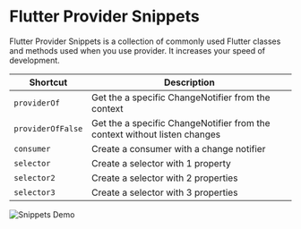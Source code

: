 # Flutter Provider Snippets 
Flutter Provider Snippets is a collection of commonly used Flutter classes and methods used when you use provider. It increases your speed of development.



| Shortcut          | Description                                                               |
| ----------------- | ------------------------------------------------------------------------- |
| `providerOf`      | Get the a specific ChangeNotifier from the context                        |
| `providerOfFalse` | Get the a specific ChangeNotifier from the context without listen changes |
| `consumer`        | Create a consumer with a change notifier                                  |
| `selector`        | Create a selector with 1 property                                         |
| `selector2`       | Create a selector with 2 properties                                       |
| `selector3`       | Create a selector with 3 properties                                       |


![Snippets Demo](https://j.gifs.com/nx6plY.gif)

